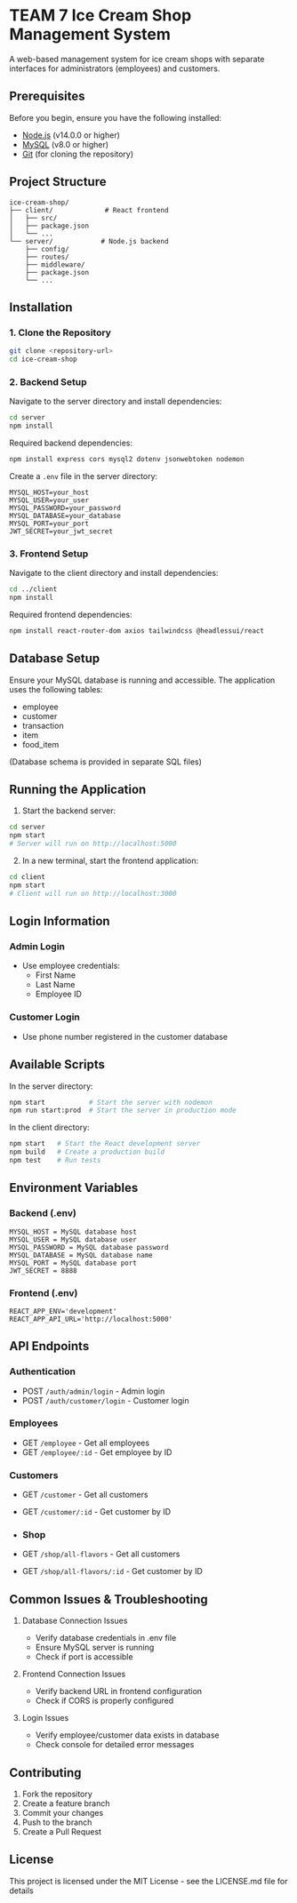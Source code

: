 # TEAM 7 Ice Cream Shop Management System

A web-based management system for ice cream shops with separate interfaces for administrators (employees) and customers.

## Prerequisites

Before you begin, ensure you have the following installed:
- [Node.js](https://nodejs.org/) (v14.0.0 or higher)
- [MySQL](https://www.mysql.com/) (v8.0 or higher)
- [Git](https://git-scm.com/) (for cloning the repository)

## Project Structure
```
ice-cream-shop/
├── client/             # React frontend
│   ├── src/
│   ├── package.json
│   └── ...
└── server/            # Node.js backend
    ├── config/
    ├── routes/
    ├── middleware/
    ├── package.json
    └── ...
```

## Installation

### 1. Clone the Repository
```bash
git clone <repository-url>
cd ice-cream-shop
```

### 2. Backend Setup

Navigate to the server directory and install dependencies:
```bash
cd server
npm install
```

Required backend dependencies:
```bash
npm install express cors mysql2 dotenv jsonwebtoken nodemon
```

Create a `.env` file in the server directory:
```env
MYSQL_HOST=your_host
MYSQL_USER=your_user
MYSQL_PASSWORD=your_password
MYSQL_DATABASE=your_database
MYSQL_PORT=your_port
JWT_SECRET=your_jwt_secret
```

### 3. Frontend Setup

Navigate to the client directory and install dependencies:
```bash
cd ../client
npm install
```

Required frontend dependencies:
```bash
npm install react-router-dom axios tailwindcss @headlessui/react
```

## Database Setup

Ensure your MySQL database is running and accessible. The application uses the following tables:
- employee
- customer
- transaction
- item
- food_item

(Database schema is provided in separate SQL files)

## Running the Application

1. Start the backend server:
```bash
cd server
npm start
# Server will run on http://localhost:5000
```

2. In a new terminal, start the frontend application:
```bash
cd client
npm start
# Client will run on http://localhost:3000
```

## Login Information

### Admin Login
- Use employee credentials:
  - First Name
  - Last Name
  - Employee ID

### Customer Login
- Use phone number registered in the customer database

## Available Scripts

In the server directory:
```bash
npm start           # Start the server with nodemon
npm run start:prod  # Start the server in production mode
```

In the client directory:
```bash
npm start   # Start the React development server
npm build   # Create a production build
npm test    # Run tests
```

## Environment Variables

### Backend (.env)
```env
MYSQL_HOST = MySQL database host
MYSQL_USER = MySQL database user
MYSQL_PASSWORD = MySQL database password
MYSQL_DATABASE = MySQL database name
MYSQL_PORT = MySQL database port
JWT_SECRET = 8888
```
### Frontend (.env)
```env
REACT_APP_ENV='development'
REACT_APP_API_URL='http://localhost:5000'   
```

## API Endpoints

### Authentication
- POST `/auth/admin/login` - Admin login
- POST `/auth/customer/login` - Customer login

### Employees
- GET `/employee` - Get all employees
- GET `/employee/:id` - Get employee by ID

### Customers
- GET `/customer` - Get all customers
- GET `/customer/:id` - Get customer by ID

- ### Shop
- GET `/shop/all-flavors` - Get all customers
- GET `/shop/all-flavors/:id` - Get customer by ID

## Common Issues & Troubleshooting

1. Database Connection Issues
   - Verify database credentials in .env file
   - Ensure MySQL server is running
   - Check if port is accessible

2. Frontend Connection Issues
   - Verify backend URL in frontend configuration
   - Check if CORS is properly configured

3. Login Issues
   - Verify employee/customer data exists in database
   - Check console for detailed error messages

## Contributing

1. Fork the repository
2. Create a feature branch
3. Commit your changes
4. Push to the branch
5. Create a Pull Request

## License

This project is licensed under the MIT License - see the LICENSE.md file for details
